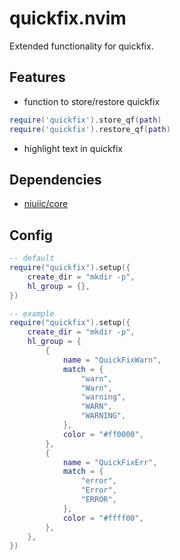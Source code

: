 # quickfix.nvim

Extended functionality for quickfix.

## Features

- function to store/restore quickfix

```lua
require('quickfix').store_qf(path)
require('quickfix').restore_qf(path)
```

- highlight text in quickfix

## Dependencies

- [niuiic/core](https://github.com/niuiic/core.nvim)

## Config

```lua
-- default
require("quickfix").setup({
	create_dir = "mkdir -p",
	hl_group = {},
})

-- example
require("quickfix").setup({
	create_dir = "mkdir -p",
	hl_group = {
		{
			name = "QuickFixWarn",
			match = {
				"warn",
				"Warn",
				"warning",
				"WARN",
				"WARNING",
			},
			color = "#ff0000",
		},
		{
			name = "QuickFixErr",
			match = {
				"error",
				"Error",
				"ERROR",
			},
			color = "#ffff00",
		},
	},
})
```
